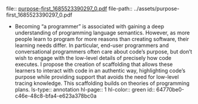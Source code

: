 file:: [purpose-first_1685523390297_0.pdf](../assets/purpose-first_1685523390297_0.pdf)
file-path:: ../assets/purpose-first_1685523390297_0.pdf

- Becoming “a programmer” is associated with gaining a deep understanding of programming language semantics. However, as more people learn to program for more reasons than creating software, their learning needs differ. In particular, end-user programmers and conversational programmers often care about code’s purpose, but don’t wish to engage with the low-level details of precisely how code executes. I propose the creation of scaffolding that allows these learners to interact with code in an authentic way, highlighting code’s purpose while providing support that avoids the need for low-level tracing knowledge. This scaffolding builds on theories of programming plans.
  ls-type:: annotation
  hl-page:: 1
  hl-color:: green
  id:: 64770be0-c46e-48c8-bfa4-e623a378bc0a